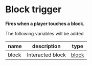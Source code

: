 # Block trigger
**Fires when a player touches a block.**

The following variables will be added

| name  | description      | type                              |
|-------|------------------|-----------------------------------|
| block | Interacted block | [block](/variable/types.md#block) |
